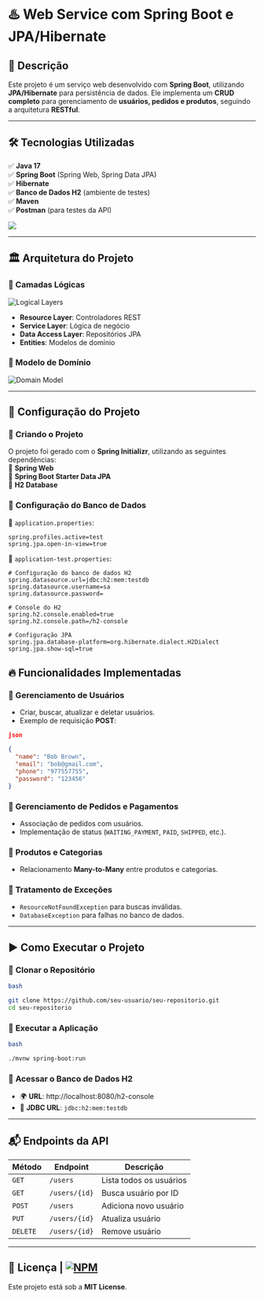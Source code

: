 # ♨️ Web Service com Spring Boot e JPA/Hibernate

## 📌 Descrição  
Este projeto é um serviço web desenvolvido com **Spring Boot**, utilizando **JPA/Hibernate** para persistência de dados. Ele implementa um **CRUD completo** para gerenciamento de **usuários, pedidos e produtos**, seguindo a arquitetura **RESTful**.

---

## 🛠 **Tecnologias Utilizadas**  
✅ **Java 17**  
✅ **Spring Boot** (Spring Web, Spring Data JPA)  
✅ **Hibernate**  
✅ **Banco de Dados H2** (ambiente de testes)  
✅ **Maven**  
✅ **Postman** (para testes da API) 

<img src="https://skillicons.dev/icons?i=java,spring,hibernate,maven,postman," />

---

## 🏛 **Arquitetura do Projeto**  

### 📌 Camadas Lógicas  


![Logical Layers](https://github.com/user-attachments/assets/d1187d6e-af65-41e4-be29-3d7c4610c729)


- **Resource Layer**: Controladores REST  
- **Service Layer**: Lógica de negócio  
- **Data Access Layer**: Repositórios JPA  
- **Entities**: Modelos de domínio  

### 📌 Modelo de Domínio  
![Domain Model](https://github.com/user-attachments/assets/4f7308bb-7c53-4773-8fd4-07107fb78f44)

---

## 🔧 **Configuração do Projeto**  

### 🔹 **Criando o Projeto**  
O projeto foi gerado com o **Spring Initializr**, utilizando as seguintes dependências:  
📌 **Spring Web**  
📌 **Spring Boot Starter Data JPA**  
📌 **H2 Database**  

### 🔹 **Configuração do Banco de Dados**  

📄 `application.properties`:
```properties
spring.profiles.active=test
spring.jpa.open-in-view=true
```
📄 `application-test.properties`:

```properties
# Configuração do banco de dados H2
spring.datasource.url=jdbc:h2:mem:testdb
spring.datasource.username=sa
spring.datasource.password=

# Console do H2
spring.h2.console.enabled=true
spring.h2.console.path=/h2-console

# Configuração JPA
spring.jpa.database-platform=org.hibernate.dialect.H2Dialect
spring.jpa.show-sql=true
```

## **🔥 Funcionalidades Implementadas**

### **📍 Gerenciamento de Usuários**

- Criar, buscar, atualizar e deletar usuários.
- Exemplo de requisição **POST**:

```json
json

{
  "name": "Bob Brown",
  "email": "bob@gmail.com",
  "phone": "977557755",
  "password": "123456"
}

```

### **📍 Gerenciamento de Pedidos e Pagamentos**

- Associação de pedidos com usuários.
- Implementação de status (`WAITING_PAYMENT`, `PAID`, `SHIPPED`, etc.).

### **📍 Produtos e Categorias**

- Relacionamento **Many-to-Many** entre produtos e categorias.

### **📍 Tratamento de Exceções**

- `ResourceNotFoundException` para buscas inválidas.
- `DatabaseException` para falhas no banco de dados.

---

## ▶️ **Como Executar o Projeto**

### 🔹 **Clonar o Repositório**

```bash
bash

git clone https://github.com/seu-usuario/seu-repositorio.git
cd seu-repositorio

```

### 🔹 **Executar a Aplicação**

```bash
bash

./mvnw spring-boot:run

```

### 🔹 **Acessar o Banco de Dados H2**

- 🌍 **URL**: http://localhost:8080/h2-console
- 🔗 **JDBC URL**: `jdbc:h2:mem:testdb`

---

## 📬 **Endpoints da API**

| Método | Endpoint | Descrição |
| --- | --- | --- |
| `GET` | `/users` | Lista todos os usuários |
| `GET` | `/users/{id}` | Busca usuário por ID |
| `POST` | `/users` | Adiciona novo usuário |
| `PUT` | `/users/{id}` | Atualiza usuário |
| `DELETE` | `/users/{id}` | Remove usuário |

---

## 📜 **Licença** | [![NPM](https://img.shields.io/npm/l/react)](https://github.com/sidneigoes/projetocurso-springboot3.4.3-jpa/blob/main/LICENSE)

Este projeto está sob a **MIT License**. 


